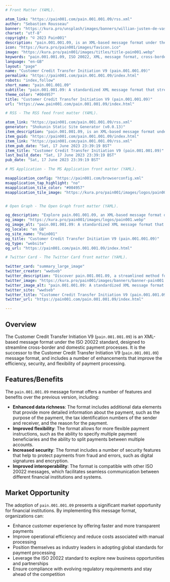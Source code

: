 ```yaml
---
# Front Matter (YAML).

atom_link: "https://pain001.com/pain.001.001.09/rss.xml"
author: "Sebastien Rousseau"
banner: "https://kura.pro/unsplash/images/banners/willian-justen-de-vasconcellos-jUCQRQeRs3k-unsplash.jpg"
charset: "utf-8"
copyright: "© 2023 Pain001"
description: "pain.001.001.09, is an XML-based message format under the ISO 20022 standard designed to streamline cross-border and domestic payment processes."
icon: "https://kura.pro/pain001/images/favicon.ico"
image: "https://kura.pro/pain001/images/titles/title-pain001.webp"
keywords: "pain.001.001.09, ISO 20022, XML, message format, cross-border payments, domestic payments, efficiency, security, flexibility, interoperability"
language: "en-GB"
layout: "page"
name: "Customer Credit Transfer Initiation V9 (pain.001.001.09)"
permalink: "https://pain001.com/pain.001.001.09/index.html"
robots: "index,follow"
short_name: "pain.001.001.09"
subtitle: "pain.001.001.09: A standardized XML message format that streamlines cross-border and domestic payments."
theme_color: "#004957"
title: "Customer Credit Transfer Initiation V9 (pain.001.001.09)"
url: "https://www.pain001.com/pain.001.001.09/index.html"

# RSS - The RSS feed front matter (YAML).

atom_link: "https://pain001.com/pain.001.001.09/rss.xml"
generator: "Shokunin Static Site Generator (v0.0.13)"
item_description: "pain.001.001.09, is an XML-based message format under the ISO 20022 standard designed to streamline cross-border and domestic payment processes."
item_guid: "https://pain001.com/pain.001.001.09/index.html"
item_link: "https://pain001.com/pain.001.001.09/rss.xml"
item_pub_date: "Sat, 17 June 2023 23:39:19 BST"
item_title: "Customer Credit Transfer Initiation V9 (pain.001.001.09)"
last_build_date: "Sat, 17 June 2023 23:39:19 BST"
pub_date: "Sat, 17 June 2023 23:39:19 BST"

# MS Application - The MS Application front matter (YAML).

msapplication_config: "https://pain001.com/browserconfig.xml"
msapplication_tap_highlight: "no"
msapplication_tile_color: "#004957"
msapplication_tile_image: "https://kura.pro/pain001/images/logos/pain001.webp"


# Open Graph - The Open Graph front matter (YAML).

og_description: "Explore pain.001.001.09, an XML-based message format designed to enhance cross-border and domestic payment processes. Learn how it increases efficiency, improves compliance, and enables interoperability."
og_image: "https://kura.pro/pain001/images/logos/pain001.webp"
og_image_alt: "pain.001.001.09: A standardized XML message format that streamlines cross-border and domestic payments."
og_locale: "en_GB"
og_site_name: "Pain001"
og_title: "Customer Credit Transfer Initiation V9 (pain.001.001.09)"
og_type: "website"
og_url: "https://pain001.com/pain.001.001.09/index.html"

# Twitter Card - The Twitter Card front matter (YAML).

twitter_card: "summary_large_image"
twitter_creator: "wwdseb"
twitter_description: "Discover pain.001.001.09, a streamlined method for initiating credit transfers. Enhance efficiency, improve compliance, and ensure interoperability with this ISO 20022 standard."
twitter_image: "https://kura.pro/pain001/images/banners/banner-pain001.png"
twitter_image_alt: "pain.001.001.09: A standardized XML message format that streamlines cross-border and domestic payments."
twitter_site: "wwdseb"
twitter_title: "Customer Credit Transfer Initiation V9 (pain.001.001.09)"
twitter_url: "https://pain001.com/pain.001.001.09/index.html"

---
```



<!-- markdownlint-disable MD033 MD041 -->

<div class="row g-0">
    <div
      class="col-lg-6 order-lg-2 text-white"
      style="
        background: url(
          'https://kura.pro/unsplash/images/banners/max-williams-dtYGcdagOm0-unsplash.jpg') no-repeat;
        background-size: cover;
        background-position: center;
        ">
    </div>
    <div class="col-lg-6 order-lg-1 text-left">
      <div class="container-fluid px-5 py-5">

<!-- markdownlint-enable MD033 MD041 -->
## Overview

The Customer Credit Transfer Initiation V9 (`pain.001.001.09`) is an
XML-based message format under the ISO 20022 standard, designed to
streamline cross-border and domestic payment processes. It is the
successor to the Customer Credit Transfer Initiation V9
(`pain.001.001.09`) message format, and includes a number of
enhancements that improve the efficiency, security, and flexibility of
payment processing.

## Features/Benefits

The `pain.001.001.09` message format offers a number of features and
benefits over the previous version, including:

- **Enhanced data richness**: The format includes additional data
  elements that provide more detailed information about the payment,
  such as the purpose of the payment, the tax identification numbers of
  the sender and receiver, and the reason for the payment.
- **Improved flexibility**: The format allows for more flexible payment
  instructions, such as the ability to specify multiple payment
  beneficiaries and the ability to split payments between multiple
  accounts.
- **Increased security**: The format includes a number of security
  features that help to protect payments from fraud and errors, such as
  digital signatures and encryption.
- **Improved interoperability**: The format is compatible with other
  ISO 20022 messages, which facilitates seamless communication between
  different financial institutions and systems.

## Market Opportunity

The adoption of `pain.001.001.09` presents a significant market
opportunity for financial institutions. By implementing this message
format, organizations can:

- Enhance customer experience by offering faster and more transparent payments
- Improve operational efficiency and reduce costs associated with manual processing
- Position themselves as industry leaders in adopting global standards for payment processing
- Leverage the ISO 20022 standard to explore new business opportunities and partnerships
- Ensure compliance with evolving regulatory requirements and stay ahead of the competition

<!-- markdownlint-disable MD033 MD041 -->

  </div>
  </div>
</div>

<!-- markdownlint-enable MD033 MD041 -->
